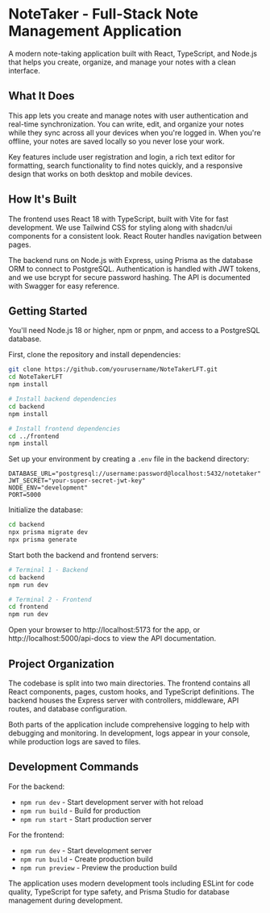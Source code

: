 # NoteTaker - Full-Stack Note Management Application

A modern note-taking application built with React, TypeScript, and Node.js that helps you create, organize, and manage your notes with a clean interface.

## What It Does

This app lets you create and manage notes with user authentication and real-time synchronization. You can write, edit, and organize your notes while they sync across all your devices when you're logged in. When you're offline, your notes are saved locally so you never lose your work.

Key features include user registration and login, a rich text editor for formatting, search functionality to find notes quickly, and a responsive design that works on both desktop and mobile devices.

## How It's Built

The frontend uses React 18 with TypeScript, built with Vite for fast development. We use Tailwind CSS for styling along with shadcn/ui components for a consistent look. React Router handles navigation between pages.

The backend runs on Node.js with Express, using Prisma as the database ORM to connect to PostgreSQL. Authentication is handled with JWT tokens, and we use bcrypt for secure password hashing. The API is documented with Swagger for easy reference.

## Getting Started

You'll need Node.js 18 or higher, npm or pnpm, and access to a PostgreSQL database.

First, clone the repository and install dependencies:

```bash
git clone https://github.com/yourusername/NoteTakerLFT.git
cd NoteTakerLFT
npm install

# Install backend dependencies
cd backend
npm install

# Install frontend dependencies  
cd ../frontend
npm install
```

Set up your environment by creating a `.env` file in the backend directory:

```env
DATABASE_URL="postgresql://username:password@localhost:5432/notetaker"
JWT_SECRET="your-super-secret-jwt-key"
NODE_ENV="development"
PORT=5000
```

Initialize the database:

```bash
cd backend
npx prisma migrate dev
npx prisma generate
```

Start both the backend and frontend servers:

```bash
# Terminal 1 - Backend
cd backend
npm run dev

# Terminal 2 - Frontend
cd frontend
npm run dev
```

Open your browser to http://localhost:5173 for the app, or http://localhost:5000/api-docs to view the API documentation.

## Project Organization

The codebase is split into two main directories. The frontend contains all React components, pages, custom hooks, and TypeScript definitions. The backend houses the Express server with controllers, middleware, API routes, and database configuration.

Both parts of the application include comprehensive logging to help with debugging and monitoring. In development, logs appear in your console, while production logs are saved to files.

## Development Commands

For the backend:
- `npm run dev` - Start development server with hot reload
- `npm run build` - Build for production
- `npm run start` - Start production server

For the frontend:
- `npm run dev` - Start development server
- `npm run build` - Create production build
- `npm run preview` - Preview the production build

The application uses modern development tools including ESLint for code quality, TypeScript for type safety, and Prisma Studio for database management during development.

